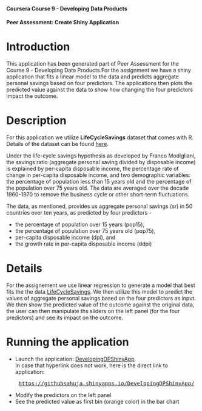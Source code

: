 #### Coursera Course 9 - Developing Data Products
#### Peer Assessment: Create Shiny Application

# Introduction

This application has been generated part of Peer Assessment for the Course 9 - Developing Data Products.For the assignment we have a shiny application that fits a linear model to the data and predicts aggregate personal savings based on four predictors. The applications then plots the predicted value against the data to show how changing the four predictors impact the outcome. 

# Description

For this application we utilize <b>LifeCycleSavings</b> dataset that comes with R. Details of the dataset can be found [here](https://stat.ethz.ch/R-manual/R-devel/library/datasets/html/LifeCycleSavings.html). 

Under the life-cycle savings hypothesis as developed by Franco Modigliani, the savings ratio (aggregate personal saving divided by disposable income) is explained by per-capita disposable income, the percentage rate of change in per-capita disposable income, and two demographic variables: the percentage of population less than 15 years old and the percentage of the population over 75 years old. The data are averaged over the decade 1960–1970 to remove the business cycle or other short-term fluctuations.

The data, as mentioned, provides us aggregate personal savings (sr) in 50 countries over ten years, as predicted by four predictors - 
* the percentage of population over 15 years (pop15),
* the percentage of population over 75 years old (pop75), 
* per-capita disposable income (dpi), and 
* the growth rate in per-capita disposable income (ddpi)

# Details

For the assignement we use linear regression to generate a model that best fits the the data [LifeCycleSavings](https://stat.ethz.ch/R-manual/R-devel/library/datasets/html/LifeCycleSavings.html). We then utilize this model to predict the values of aggregate personal savings based on the four predictors as input. We then show the predicted value of the outcome against the original data, the user can then manipulate ths sliders on the left panel (for the four predictors) and see its impact on the outcome. 

# Running the application

* Launch the application: <a href="https://githubsahuja.shinyapps.io/DevelopingDPShinyApp/">DevelopingDPShinyApp</a>.<br>In case that hyperlink does not work, here is the direct link to application:<br><pre> https://githubsahuja.shinyapps.io/DevelopingDPShinyApp/ 
* Modify the predictors on the left panel
* See the predicted value as first bin (orange color) in the bar chart
